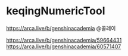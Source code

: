 # keqingNumericTool

https://arca.live/b/genshinacademia
@콜레이

https://arca.live/b/genshinacademia/59664431
https://arca.live/b/genshinacademia/60571407
